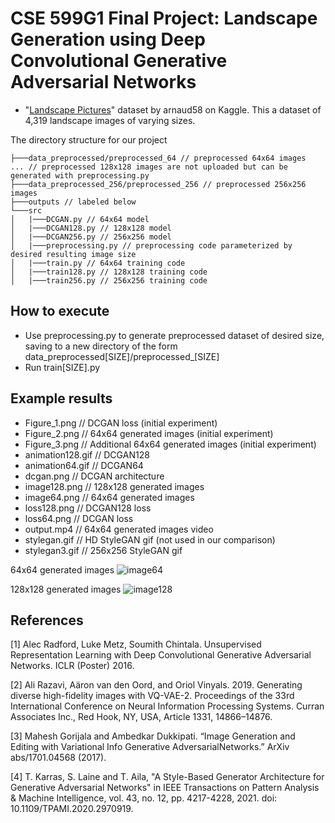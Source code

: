 # CSE 599G1 Final Project: Landscape Generation using Deep Convolutional Generative Adversarial Networks

- "[Landscape Pictures](https://www.kaggle.com/datasets/arnaud58/landscape-pictures)" dataset by arnaud58 on Kaggle. This a dataset of 4,319 landscape images of varying sizes.

The directory structure for our project

```
├───data_preprocessed/preprocessed_64 // preprocessed 64x64 images
... // preprocessed 128x128 images are not uploaded but can be generated with preprocessing.py
├───data_preprocessed_256/preprocessed_256 // preprocessed 256x256 images
├───outputs // labeled below
└───src
│   |───DCGAN.py // 64x64 model
│   |───DCGAN128.py // 128x128 model
│   |───DCGAN256.py // 256x256 model
│   |───preprocessing.py // preprocessing code parameterized by desired resulting image size
│   |───train.py // 64x64 training code
│   |───train128.py // 128x128 training code
│   |───train256.py // 256x256 training code
```

## How to execute
- Use preprocessing.py to generate preprocessed dataset of desired size, saving to a new directory of the form data_preprocessed[SIZE]/preprocessed_[SIZE]
- Run train[SIZE].py

## Example results
- Figure_1.png // DCGAN loss (initial experiment)
- Figure_2.png // 64x64 generated images (initial experiment)
- Figure_3.png // Additional 64x64 generated images (initial experiment)
- animation128.gif // DCGAN128
- animation64.gif // DCGAN64
- dcgan.png // DCGAN architecture
- image128.png // 128x128 generated images
- image64.png // 64x64 generated images
- loss128.png // DCGAN128 loss
- loss64.png // DCGAN loss
- output.mp4 // 64x64 generated images video
- stylegan.gif // HD StyleGAN gif (not used in our comparison)
- stylegan3.gif // 256x256 StyleGAN gif

64x64 generated images
![image64](https://user-images.githubusercontent.com/56491725/207198239-b3821b63-f9fb-4bad-917c-220d2215d978.png)

128x128 generated images
![image128](https://user-images.githubusercontent.com/56491725/207198248-40f60d55-3f2b-40c7-ab23-ffcc222822a0.png)



## References
[1] Alec Radford, Luke Metz, Soumith Chintala. Unsupervised Representation Learning with Deep Convolutional Generative Adversarial Networks. ICLR (Poster) 2016.

[2] Ali Razavi, Aäron van den Oord, and Oriol Vinyals. 2019. Generating diverse high-fidelity images with VQ-VAE-2. Proceedings of the 33rd International Conference on Neural Information Processing Systems. Curran Associates Inc., Red Hook, NY, USA, Article 1331, 14866–14876.

[3] Mahesh Gorijala and Ambedkar Dukkipati. “Image Generation and Editing with Variational Info Generative AdversarialNetworks.” ArXiv abs/1701.04568 (2017).

[4] T. Karras, S. Laine and T. Aila, "A Style-Based Generator Architecture for Generative Adversarial Networks" in IEEE Transactions on Pattern Analysis & Machine Intelligence, vol. 43, no. 12, pp. 4217-4228, 2021. doi: 10.1109/TPAMI.2020.2970919.
